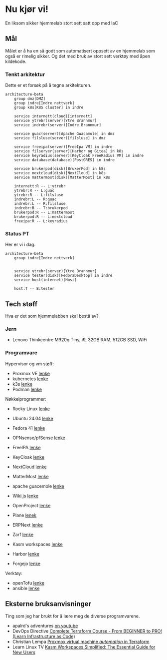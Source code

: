 # Nu kjør vi!

En liksom sikker hjemmelab stort sett satt opp med IaC

## Mål

Målet er å ha en så godt som automatisert oppsett av en hjemmelab som også er rimelig sikker. Og det med bruk av stort sett verktøy med åpen kildekode.

### Tenkt arkitektur

Dette er et forsøk på å tegne arkitekturen.

```mermaid
architecture-beta
    group dmz[DMZ]
    group indre[Indre nettverk]
    group k8s[K8S cluster] in indre

    service internett(cloud)[internett]
    service ytrebr(server)[Ytre Brannmur]
    service indrebr(server)[Indre Brannmur]

    service guac(server)[Apache Guacamole] in dmz
    service filsluse(server)[filsluse] in dmz

    service freeipa(server)[FreeIpa VM] in indre
    service filserver(server)[Harbor og Gitea] in k8s
    service keyradius(server)[KeyCloak FreeRadius VM] in indre
    service database(database)[PostGRES] in indre

    service brukerpod(disk)[BrukerPod] in k8s
    service nextcloud(disk)[NextCloud] in k8s
    service mattermost(disk)[MatterMost] in k8s

    internett:R -- L:ytrebr
    ytrebr:R -- L:guac
    ytrebr:R -- L:filsluse
    indrebr:L -- R:guac
    indrebr:L -- R:filsluse
    indrebr:B -- T:brukerpod
    brukerpod:R -- L:mattermost
    brukerpod:R -- L:nextcloud
    freeipa:R -- L:keyradius
```

### Status PT

Her er vi i dag.

```mermaid
architecture-beta
    group indre[Indre nettverk]


    service ytrebr(server)[Ytre Brannmur]
    service tester(disk)[FedoraDesktop] in indre
    service host(internet)[Host]

    host:T -- B:tester
```

## Tech støff

Hva er det som hjemmelabben skal bestå av?

### Jern

- Lenovo Thinkcentre M920q Tiny, i9, 32GB RAM, 512GB SSD, WiFi

### Programvare

Hypervisor og vm støff:

- Proxmox VE [lenke](https://www.proxmox.com/en/)
- kubernetes [lenke](https://kubernetes.io/)
- k3s [lenke](https://k3s.io/)
- Podman [lenke](https://podman.io/)

Nøkkelprogrammer:

- Rocky Linux [lenke](https://rockylinux.org/no-NO)
- Ubuntu 24.04 [lenke](https://ubuntu.com/)
- Fedora 41 [lenke](https://fedoraproject.org/)
- OPNsense/pfSense [lenke](https://opnsense.org/)
- FreeIPA [lenke](https://www.freeipa.org/)
- KeyCloak [lenke](https://www.keycloak.org/)

- NextCloud [lenke](https://nextcloud.com/)
- MatterMost [lenke](https://mattermost.com/)
- apache guacemole [lenke](https://guacamole.apache.org/)
- Wiki.js [lenke](https://js.wiki/)
- OpenProject [lenke](https://www.openproject.org/)
- Plane [lenek](https://plane.so/)
- ERPNext [lenke](https://frappe.io/erpnext)
- Zarf [lenke](https://zarf.dev/)
- Kasm workspaces [lenke](https://kasmweb.com/)
- Harbor [lenke](https://goharbor.io/)
- Forgejo [lenke](https://forgejo.org/)

Verktøy:

- openTofu [lenke](https://opentofu.org/)
- ansible [lenke](https://docs.ansible.com/)

## Eksterne bruksanvisninger

Ting som jeg har brukt for å lære meg de diverse programvarene.

- apalrd's adventures [on youtube](https://www.youtube.com/@apalrdsadventures/videos)
- DevOps Directive [Complete Terraform Course - From BEGINNER to PRO! (Learn Infrastructure as Code)](https://youtu.be/7xngnjfIlK4?si=ZchQDAig5tDmNIJv)
- Christian Lempa [Proxmox virtual machine _automation_ in Terraform](https://youtu.be/dvyeoDBUtsU?si=VmtJZ-79wN5DhZaa)
- Learn Linux TV [Kasm Workspaces Simplified: The Essential Guide for New Users](https://youtu.be/U5-oNbNEJYI?si=P82qzUjAKjwV8IMi)

